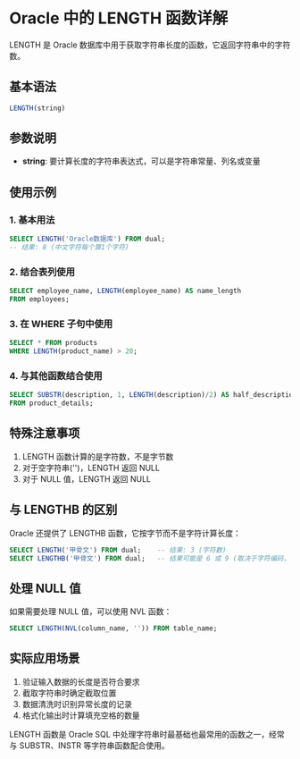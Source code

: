 # Oracle 中的 LENGTH 函数详解

LENGTH 是 Oracle 数据库中用于获取字符串长度的函数，它返回字符串中的字符数。

## 基本语法

```sql
LENGTH(string)
```

## 参数说明

- **string**: 要计算长度的字符串表达式，可以是字符串常量、列名或变量

## 使用示例

### 1. 基本用法

```sql
SELECT LENGTH('Oracle数据库') FROM dual;
-- 结果: 8 (中文字符每个算1个字符)
```

### 2. 结合表列使用

```sql
SELECT employee_name, LENGTH(employee_name) AS name_length
FROM employees;
```

### 3. 在 WHERE 子句中使用

```sql
SELECT * FROM products
WHERE LENGTH(product_name) > 20;
```

### 4. 与其他函数结合使用

```sql
SELECT SUBSTR(description, 1, LENGTH(description)/2) AS half_description
FROM product_details;
```

## 特殊注意事项

1. LENGTH 函数计算的是字符数，不是字节数
2. 对于空字符串('')，LENGTH 返回 NULL
3. 对于 NULL 值，LENGTH 返回 NULL

## 与 LENGTHB 的区别

Oracle 还提供了 LENGTHB 函数，它按字节而不是字符计算长度：

```sql
SELECT LENGTH('甲骨文') FROM dual;    -- 结果: 3 (字符数)
SELECT LENGTHB('甲骨文') FROM dual;   -- 结果可能是 6 或 9 (取决于字符编码，字节数)
```

## 处理 NULL 值

如果需要处理 NULL 值，可以使用 NVL 函数：

```sql
SELECT LENGTH(NVL(column_name, '')) FROM table_name;
```

## 实际应用场景

1. 验证输入数据的长度是否符合要求
2. 截取字符串时确定截取位置
3. 数据清洗时识别异常长度的记录
4. 格式化输出时计算填充空格的数量

LENGTH 函数是 Oracle SQL 中处理字符串时最基础也最常用的函数之一，经常与 SUBSTR、INSTR 等字符串函数配合使用。